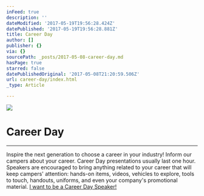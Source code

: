 ```yaml
---
inFeed: true
description: ''
dateModified: '2017-05-19T19:56:28.424Z'
datePublished: '2017-05-19T19:56:28.881Z'
title: Career Day
author: []
publisher: {}
via: {}
sourcePath: _posts/2017-05-08-career-day.md
hasPage: true
starred: false
datePublishedOriginal: '2017-05-08T21:20:59.506Z'
url: career-day/index.html
_type: Article

---
```

![](https://the-grid-user-content.s3-us-west-2.amazonaws.com/02c638a6-5b1c-49d9-85e0-43efea40274b.jpg)

# Career Day

---

Inspire the next generation to choose a career in your industry! Inform our campers about your career. Career Day presentations usually last one hour. Speakers are encouraged to bring anything related to your career that will keep campers' attention: hands-on items, videos, vehicles to explore, tools to touch, handouts, uniforms, and even your company's promotional material.
[I want to be a Career Day Speaker!][0]

[0]: https://renovationcommunity.easytitheplus.com/external/form/d9d74850-fd85-46ef-9b6c-975a5a305ff5